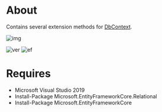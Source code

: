 ﻿# About

Contains several extension methods for [DbContext](https://docs.microsoft.com/en-us/ef/core/dbcontext-configuration/).

![img](https://img.shields.io/badge/Karen%20Payne-MVP-lightgrey)

![ver](../assets/Versions.png) ![ef](../assets/efcore.png) 



# Requires


- Microsoft Visual Studio 2019
- Install-Package Microsoft.EntityFrameworkCore.Relational
- Install-Package Microsoft.EntityFrameworkCore